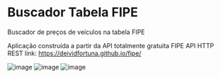 # Buscador Tabela FIPE
Buscador de preços de veículos na tabela FIPE

Aplicação construída a partir da API totalmente gratuita FIPE API HTTP REST link: https://deividfortuna.github.io/fipe/

![image](https://user-images.githubusercontent.com/104342564/226249669-eace11de-36fb-4afa-a2b3-6fba7a2f9531.png)
![image](https://user-images.githubusercontent.com/104342564/226249733-b34b824e-f7e8-444d-93c7-818a6e941e60.png)
![image](https://user-images.githubusercontent.com/104342564/226249901-8b58a51b-97d7-45c8-9a7e-faf175016047.png)
